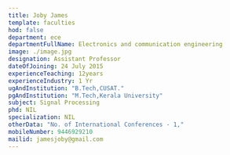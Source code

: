 ```yaml
---
title: Joby James
template: faculties
hod: false
department: ece
departmentFullName: Electronics and communication engineering
image: ./image.jpg
designation: Assistant Professor
dateOfJoining: 24 July 2015
experienceTeaching: 12years
experienceIndustry: 1 Yr
ugAndInstitution: "B.Tech,CUSAT."
pgAndInstitution: "M.Tech,Kerala University"
subject: Signal Processing
phd: NIL
specialization: NIL
otherData: "No. of International Conferences - 1,"
mobileNumber: 9446929210
mailid: jamesjoby@gmail.com
---
```

